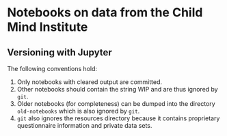 # Notebooks on data from the Child Mind Institute

##  Versioning with Jupyter

The following conventions hold:

1. Only notebooks with cleared output are committed.
2. Other notebooks should contain the string WIP and are thus ignored by `git`.
3. Older notebooks (for completeness) can be dumped into the directory `old-notebooks` which is also ignored by `git`.
4. `git` also ignores the resources directory because it contains proprietary questionnaire information and private data sets.
